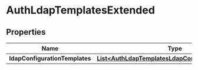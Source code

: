 
# AuthLdapTemplatesExtended

## Properties
Name | Type | Description | Notes
------------ | ------------- | ------------- | -------------
**ldapConfigurationTemplates** | [**List&lt;AuthLdapTemplatesLdapConfigurationTemplate&gt;**](AuthLdapTemplatesLdapConfigurationTemplate.md) |  |  [optional]



